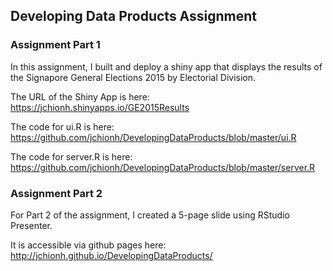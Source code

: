 ## Developing Data Products Assignment


### Assignment Part 1

In this assignment, I built and deploy a shiny app that displays the results
of the Signapore General Elections 2015 by Electorial Division.

The URL of the Shiny App is here:
https://jchionh.shinyapps.io/GE2015Results

The code for ui.R is here:
https://github.com/jchionh/DevelopingDataProducts/blob/master/ui.R

The code for server.R is here:
https://github.com/jchionh/DevelopingDataProducts/blob/master/server.R

### Assignment Part 2

For Part 2 of the assignment, I created a 5-page slide using RStudio Presenter.

It is accessible via github pages here:
http://jchionh.github.io/DevelopingDataProducts/

